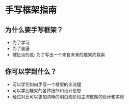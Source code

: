 # 手写框架指南

## 为什么要手写框架？

- 为了学习
- 为了装逼
- 瞎扯淡的说: 为了写出一个来自未来的框架而探索

## 你可以学到什么？

- 可以学到如何手写一个框架的全流程
- 可以学到框架的各种细节和设计思想
- 经过对比可以更加清晰的明白现阶段主流框架的设计和实现
